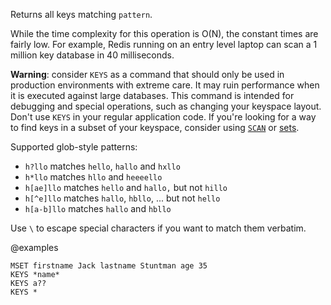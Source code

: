 Returns all keys matching `pattern`.

While the time complexity for this operation is O(N), the constant times are
fairly low.
For example, Redis running on an entry level laptop can scan a 1 million key
database in 40 milliseconds.

**Warning**: consider `KEYS` as a command that should only be used in production
environments with extreme care.
It may ruin performance when it is executed against large databases.
This command is intended for debugging and special operations, such as changing
your keyspace layout.
Don't use `KEYS` in your regular application code.
If you're looking for a way to find keys in a subset of your keyspace, consider
using [`SCAN`](/commands/scan) or [sets][tdts].

[tdts]: /topics/data-types#sets

Supported glob-style patterns:

* `h?llo` matches `hello`, `hallo` and `hxllo`
* `h*llo` matches `hllo` and `heeeello`
* `h[ae]llo` matches `hello` and `hallo,` but not `hillo`
* `h[^e]llo` matches `hallo`, `hbllo`, ... but not `hello`
* `h[a-b]llo` matches `hallo` and `hbllo`

Use `\` to escape special characters if you want to match them verbatim.

@examples

```cli
MSET firstname Jack lastname Stuntman age 35
KEYS *name*
KEYS a??
KEYS *
```

